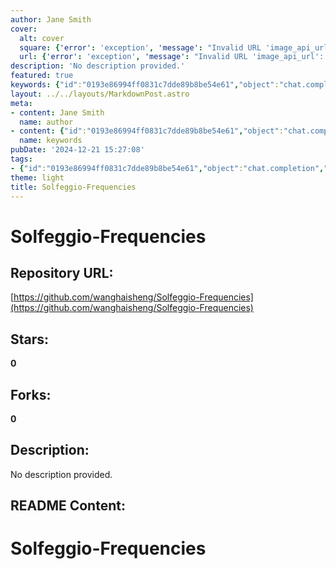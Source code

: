 ```yaml
---
author: Jane Smith
cover:
  alt: cover
  square: {'error': 'exception', 'message': "Invalid URL 'image_api_url': No scheme supplied. Perhaps you meant https://image_api_url?"}
  url: {'error': 'exception', 'message': "Invalid URL 'image_api_url': No scheme supplied. Perhaps you meant https://image_api_url?"}
description: 'No description provided.'
featured: true
keywords: {"id":"0193e86994ff0831c7dde89b8be54e61","object":"chat.completion","created":1734771053,"model":"Qwen/Qwen2.5-7B-Instruct","choices":[{"index":0,"message":{"role":"assistant","content":"Certainly! Here are the extracted keywords and tags from the provided text:\n\n**Keywords:**\n- Solfeggio\n- Frequencies\n\n**Tags:**\n- Solfeggio-Frequencies"},"finish_reason":"stop"}],"usage":{"prompt_tokens":56,"completion_tokens":39,"total_tokens":95},"system_fingerprint":""}
layout: ../../layouts/MarkdownPost.astro
meta:
- content: Jane Smith
  name: author
- content: {"id":"0193e86994ff0831c7dde89b8be54e61","object":"chat.completion","created":1734771053,"model":"Qwen/Qwen2.5-7B-Instruct","choices":[{"index":0,"message":{"role":"assistant","content":"Certainly! Here are the extracted keywords and tags from the provided text:\n\n**Keywords:**\n- Solfeggio\n- Frequencies\n\n**Tags:**\n- Solfeggio-Frequencies"},"finish_reason":"stop"}],"usage":{"prompt_tokens":56,"completion_tokens":39,"total_tokens":95},"system_fingerprint":""}
  name: keywords
pubDate: '2024-12-21 15:27:08'
tags:
- {"id":"0193e86994ff0831c7dde89b8be54e61","object":"chat.completion","created":1734771053,"model":"Qwen/Qwen2.5-7B-Instruct","choices":[{"index":0,"message":{"role":"assistant","content":"Certainly! Here are the extracted keywords and tags from the provided text:\n\n**Keywords:**\n- Solfeggio\n- Frequencies\n\n**Tags:**\n- Solfeggio-Frequencies"},"finish_reason":"stop"}],"usage":{"prompt_tokens":56,"completion_tokens":39,"total_tokens":95},"system_fingerprint":""}
theme: light
title: Solfeggio-Frequencies
---
```


# Solfeggio-Frequencies

## Repository URL: 
[https://github.com/wanghaisheng/Solfeggio-Frequencies](https://github.com/wanghaisheng/Solfeggio-Frequencies)

## Stars: 
**0**

## Forks: 
**0**

## Description: 
No description provided.

## README Content: 
# Solfeggio-Frequencies
